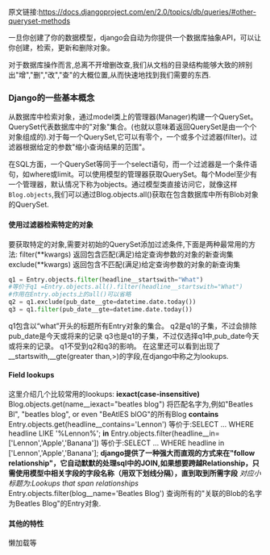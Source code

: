 原文链接:https://docs.djangoproject.com/en/2.0/topics/db/queries/#other-queryset-methods

一旦你创建了你的数据模型，django会自动为你提供一个数据库抽象API，可以让你创建，检索，更新和删除对象。

对于数据库操作而言,总离不开增删改查,我们从文档的目录结构能够大致的辨别出"增","删","改","查"的大概位置,从而快速地找到我们需要的东西.

### Django的一些基本概念
从数据库中检索对象，通过model类上的管理器(Manager)构建一个QuerySet。QuerySet代表数据库中的"对象"集合。(也就以意味着返回QuerySet是由一个个对象组成的).对于每一个QuerySet,它可以有零个，一个或多个过滤器(filter)。过滤器根据给定的参数"缩小查询结果的范围"。

在SQL方面，一个QuerySet等同于一个select语句，而一个过滤器是一个条件语句，如where或limit。可以使用模型的管理器获取QuerySet。每个Model至少有一个管理器，默认情况下称为objects。通过模型类直接访问它，就像这样
`Blog.objects`,我们可以通过Blog.objects.all()获取在包含数据库中所有Blob对象的QuerySet.

#### 使用过滤器检索特定的对象
要获取特定的对象,需要对初始的QuerySet添加过滤条件,下面是两种最常用的方法:
filter(**kwargs)
返回包含匹配(满足)给定查询参数的对象的新查询集
exclude(**kwargs)
返回包含不匹配(满足)给定查询参数的对象的新查询集

``` python
q1 = Entry.objects.filter(headline__startswith="What")
#等价于q1 =Entry.objects.all().filter(headline__startswith="What")
#作用在Entry.objects上的all()可以省略
q2 = q1.exclude(pub_date__gte=datetime.date.today())
q3 = q1.filter(pub_date__gte=datetime.date.today())
```
q1包含以“what”开头的标题所有Entry对象的集合。
q2是q1的子集，不过会排除pub_date是今天或将来的记录
q3也是q1的子集，不过仅选择q1中,pub_date今天或将来的记录。
q1不受到q2和q3的影响。
在这里还可以看到出现了__startswith,__gte(greater than,>)的字段,在django中称之为lookups.

#### Field lookups
这里介绍几个比较常用的lookups:
**iexact(case-insensitive)**
Blog.objects.get(name__iexact="beatles blog")
将匹配名字为,例如"Beatles Bl", "beatles blog", or even "BeAtlES blOG"的所有Blog
**contains**
Entry.objects.get(headline__contains='Lennon')
等价于:SELECT ... WHERE headline LIKE '%Lennon%';
**in**
Entry.objects.filter(headline__in=['Lennon','Apple','Banana'])
等价于:SELECT ... WHERE headline in ['Lennon','Apple','Banana'];
**django提供了一种强大而直观的方式来在"follow relationship"，它自动默默的处理sql中的JOIN,如果想要跨越Relationship，只需使用模型中相关字段的字段名称（用双下划线分隔），直到取到所需字段**
_对应小标题为:Lookups that span relationships_
Entry.objects.filter(blog__name='Beatles Blog')
查询所有的"关联的Blob的名字为Beatles Blog"的Entry对象.

#### 其他的特性
懒加载等



